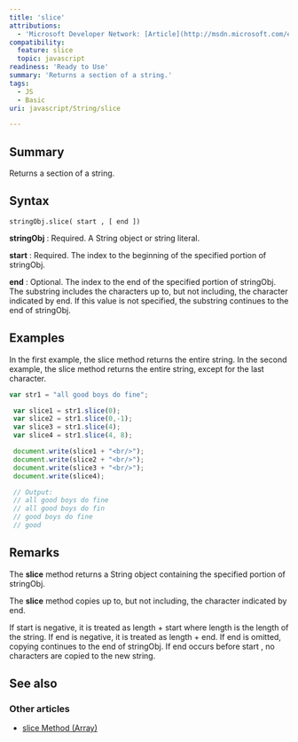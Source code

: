 ```yaml
---
title: 'slice'
attributions:
  - 'Microsoft Developer Network: [Article](http://msdn.microsoft.com/en-us/library/ie/6w1bzf9f(v=vs.94).aspx)'
compatibility:
  feature: slice
  topic: javascript
readiness: 'Ready to Use'
summary: 'Returns a section of a string.'
tags:
  - JS
  - Basic
uri: javascript/String/slice

---
```

## Summary

Returns a section of a string.

## Syntax

    stringObj.slice( start , [ end ])

**stringObj**
:   Required. A String object or string literal.

**start**
:   Required. The index to the beginning of the specified portion of stringObj.

**end**
:   Optional. The index to the end of the specified portion of stringObj. The substring includes the characters up to, but not including, the character indicated by end. If this value is not specified, the substring continues to the end of stringObj.

## Examples

In the first example, the slice method returns the entire string. In the second example, the slice method returns the entire string, except for the last character.

``` js
var str1 = "all good boys do fine";

 var slice1 = str1.slice(0);
 var slice2 = str1.slice(0,-1);
 var slice3 = str1.slice(4);
 var slice4 = str1.slice(4, 8);

 document.write(slice1 + "<br/>");
 document.write(slice2 + "<br/>");
 document.write(slice3 + "<br/>");
 document.write(slice4);

 // Output:
 // all good boys do fine
 // all good boys do fin
 // good boys do fine
 // good
```

## Remarks

The **slice** method returns a String object containing the specified portion of stringObj.

The **slice** method copies up to, but not including, the character indicated by end.

If start is negative, it is treated as length + start where length is the length of the string. If end is negative, it is treated as length + end. If end is omitted, copying continues to the end of stringObj. If end occurs before start , no characters are copied to the new string.

## See also

### Other articles

-   [slice Method (Array)](/javascript/Array/slice)

